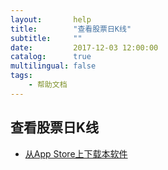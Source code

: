 ```yaml
---
layout:       help
title:        "查看股票日K线"
subtitle:     ""
date:         2017-12-03 12:00:00
catalog:      true
multilingual: false
tags:
    - 帮助文档
---
```



## 查看股票日K线




-  [从App Store上下载本软件][1]

[1]: http://itunes.apple.com/us/app/id1228960496